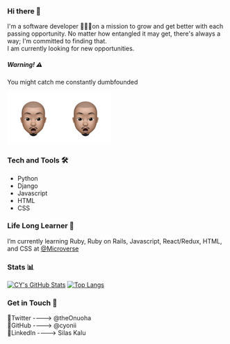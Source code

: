 ### Hi there 👋
I'm a software developer 👨🏼‍💻on a mission to grow and get better with each passing opportunity. No matter how entangled it may get, there's always a way; I'm committed to finding that. <br />
I am currently looking for new opportunities.

##### Warning! ⚠️
You might catch me constantly dumbfounded

<img src="images/cy-dumbfounded.png" width="120"><img src="images/cy-dumbfounded.png" width="120">

### Tech and Tools 🛠

- Python
- Django
- Javascript
- HTML
- CSS

### Life Long Learner 🌱
I’m currently learning Ruby, Ruby on Rails, Javascript, React/Redux, HTML, and CSS at [@Microverse](https://github.com/microverseinc)

<!--
**cyonii/cyonii** is a ✨ _special_ ✨ repository because its `README.md` (this file) appears on your GitHub profile.

Here are some ideas to get you started:

- 🔭 I’m currently working on ...
- 🌱 I’m currently learning ...
- 👯 I’m looking to collaborate on ...
- 🤔 I’m looking for help with ...
- 💬 Ask me about ...
- 📫 How to reach me: ...
- 😄 Pronouns: ...
- ⚡ Fun fact: ...
-->



### Stats 📊
[![CY's GitHub Stats](https://github-readme-stats.vercel.app/api?username=cyonii&count_private=true&show_icons=true&theme=vue-dark&hide_border=true&custom_title=Kalu's&nbsp;GitHub&nbsp;Stats)](https://github.com/cyonii/github-readme-stats)
[![Top Langs](https://github-readme-stats.vercel.app/api/top-langs/?username=cyonii&theme=vue-dark&layout=compact&langs_count=10)](https://github.com/cyonii/github-readme-stats)


### Get in Touch 📨

🔗Twitter ----> <a href="https://twitter.com/theOnuoha" style="text-decoration:none">@theOnuoha</a> <br/>
🔗GitHub ----> <a href="https://github.com/cyonii" style="text-decoration:none">@cyonii</a> <br/>
🔗LinkedIn ----> <a href="https://linkedin.com/in/cyonii" style="text-decoration:none"> Silas Kalu</a>
